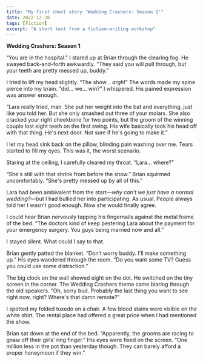 ```yaml
---
title: "My first short story 'Wedding Crashers: Season 1'"
date: 2022-12-28
tags: [Fiction]
excerpt: "A short text from a fiction-writing workshop"
---
```


<b>Wedding Crashers: Season 1</b>

“You are in the hospital." I stared up at Brian through the clearing fog. He swayed back-and-forth awkwardly. "They said you will pull through, but your teeth are pretty messed up, buddy.”


I tried to lift my head slightly. “The show… <i>argh</i>!” The words made my spine pierce into my brain. “did… we… win?” I whispered. His pained expression was answer enough.

“Lara really tried, man. She put her weight into the bat and everything, just like you told her. But she only smashed out three of your molars. She also cracked your right cheekbone for two points, but the groom of the winning couple lost eight teeth on the first swing. His wife basically took his head off with that thing. He's next door. Not sure if he's going to make it.”

I let my head sink back on the pillow, blinding pain washing over me. Tears started to fill my eyes. This was it, the worst scenario. 

Staring at the ceiling, I carefully cleared my throat. “Lara… where?”

“She's still with that shrink from before the show.” Brian squirmed uncomfortably. “She's pretty messed up by all of this.” 

Lara had been ambivalent from the start—<i>why can’t we just have a normal wedding?</i>—but I had bullied her into participating. As usual. People always told her I wasn’t good enough. Now she would finally agree.

I could hear Brian nervously tapping his fingernails against the metal frame of the bed. “The doctors kind of keep pestering Lara about the payment for your emergency surgery. You guys being married now and all.”

I stayed silent. What could I say to that.

Brian gently patted the blanket. “Don’t worry buddy. I'll make something up.” His eyes wandered through the room. “Do you want some TV? Guess you could use some distraction.”

The big clock on the wall showed eight on the dot. He switched on the tiny screen in the corner. The Wedding Crashers theme came blaring through the old speakers. “Oh, sorry bud. Probably the last thing you want to see right now, right? Where's that damn remote?”

I spotted my folded tuxedo on a chair. A few blood stains were visible on the white shirt. The rental place had offered a great price when I had mentioned the show. 

Brian sat down at the end of the bed. “Apparently, the grooms are racing to gnaw off their girls’ ring finger.” His eyes were fixed on the screen. “One million less in the pot than yesterday though. They can barely afford a proper honeymoon if they win.”
